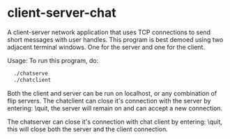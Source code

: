 # client-server-chat
A client-server network application that uses TCP connections to send short messages with user handles.
This program is best demoed using two adjacent terminal windows. One for the server and one for the client.

Usage: To run this program, do:

```bash
  ./chatserve
  ./chatclient
```
Both the client and server can be run on localhost, or any combination of flip servers.
The chatclient can close it's connection with the server by entering: \quit, the server will
remain on and can accept a new connection.

The chatserver can close it's connection with chat client by entering: \quit, this will close
both the server and the client connection.  
